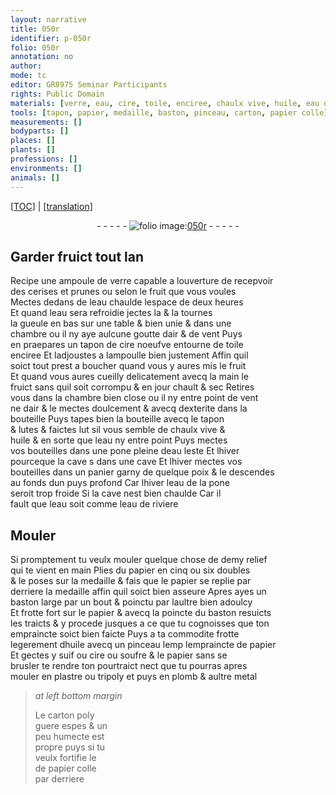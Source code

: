 ```yaml
---
layout: narrative
title: 050r
identifier: p-050r
folio: 050r
annotation: no
author:
mode: tc
editor: GR8975 Seminar Participants
rights: Public Domain
materials: [verre, eau, cire, toile, enciree, chaulx vive, huile, eau de riviere, papier, suif, soufre, plastre, tripoly, plomb, metal, carton, papier colle]
tools: [tapon, papier, medaille, baston, pinceau, carton, papier colle]
measurements: []
bodyparts: []
places: []
plants: []
professions: []
environments: []
animals: []
---
```


<p><a href="{{ site.baseurl }}/diplomatic/">[TOC]</a> | <a href="{{ site.baseurl }}/texts/p-050r_tl/" target="_blank">[translation]</a></p><div class="folio" align="center">- - - - - <a href="http://gallica.bnf.fr/ark:/12148/btv1b10500001g/f105.image" target="_blank"><img src="https://cu-mkp.github.io/2017-workshop-edition/assets/photo-icon.png" alt="folio image: " style="display:inline-block; margin-bottom:-3px;"/>050r</a> - - - - - </div>  
  

## Garder fruict tout lan

 
Recipe une ampoule de <span class="m">verre</span> capable a louverture de recepvoir<br/> des cerises et prunes ou selon le fruit que vous voules<br/> Mectes dedans de l<span class="m">eau</span> chaulde lespace de deux heures<br/> Et quand l<span class="m">eau</span> sera refroidie jectes la & la tournes<br/> la gueule en bas sur une table <span class="del">&</span> bien unie & dans une<br/> chambre ou il ny aye aulcune goutte dair & de vent Puys<br/> <span class="del">en</span> praepares un tapon de <span class="m">cire</span> noeufve entourne de <span class="m">toile</span><br/> <span class="m">enciree</span> Et ladjoustes a lampoulle bien justement Affin quil<br/> soict tout prest a boucher quand vous y aures mis le fruit<br/> Et quand vous aures cueilly delicatement avecq la main le<br/> fruict sans quil soit corrompu & en jour chault & sec Retires<br/> vous dans la chambre bien close ou il ny entre point de vent<br/> ne dair & le mectes doulcement & avecq dexterite dans la<br/> bouteille Puys tapes bien la bouteille avecq le <span class="tl">tapon</span><br/> & lutes & faictes lut sil vous semble de <span class="m">chaulx vive</span> &<br/> <span class="m">huile</span> & en sorte que l<span class="m">eau</span> ny entre point Puys mectes<br/> vos bouteilles dans une pone pleine d<span class="m">eau</span> leste <span class="del">Et lhiver<br/> pourceque la cave s</span> dans une cave Et lhiver mectes vos<br/> bouteilles dans un panier garny de quelque poix & le descendes<br/> au fonds dun puys profond Car lhiver l<span class="m">eau</span> de la pone<br/> seroit trop froide Si la cave nest bien chaulde Car il<br/> fault que l<span class="m">eau</span> soit comme l<span class="m">eau de riviere</span>
 
 
  

## Mouler

 
Si promptement tu veulx mouler quelque chose de demy relief<br/> qui te vient en main Plies du <span class="tl"><span class="m">papier</span></span> en cinq ou six doubles<br/> & le poses sur la <span class="tl">medaille</span> & fais que le <span class="tl"><span class="m">papier</span></span> se replie par<br/> derriere la <span class="tl">medaille</span> affin quil soict bien asseure Apres ayes un<br/> <span class="tl">baston</span> large par un bout & poinctu par laultre bien adoulcy<br/> Et frotte fort sur le <span class="tl"><span class="m">papier</span></span> & avecq la poincte du <span class="tl">baston</span> resuicts<br/> les traicts & y procede jusques a ce que tu cognoisses que ton<br/> empraincte soict bien faicte Puys a ta commodite frotte<br/> legerement d<span class="m">huile</span> avecq un <span class="tl">pinceau</span> <span class="del">lemp</span> lempraincte de <span class="tl"><span class="m">papier</span></span><br/> Et gectes y <span class="m">suif</span> ou <span class="m">cire</span> ou <span class="m">soufre</span> & le <span class="tl"><span class="m">papier</span></span> sans se<br/> brusler te rendre ton pourtraict nect que tu pourras apres<br/> mouler en <span class="m">plastre</span> ou <span class="m">tripoly</span> et puys en <span class="m">plomb</span> & aultre <span class="m">metal</span>
 
> *at left bottom margin*
> 
> 
>  Le <span class="tl"><span class="m">carton</span></span> poly<br/> guere espes & un<br/> peu humecte est<br/> propre puys si tu<br/> veulx fortifie le<br/> de <span class="tl"><span class="m">papier colle</span></span><br/> par derriere
 
